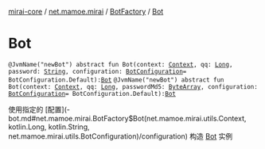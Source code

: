 [mirai-core](../../index.md) / [net.mamoe.mirai](../index.md) / [BotFactory](index.md) / [Bot](./-bot.md)

# Bot

`@JvmName("newBot") abstract fun Bot(context: `[`Context`](../../net.mamoe.mirai.utils/-context/index.md)`, qq: `[`Long`](https://kotlinlang.org/api/latest/jvm/stdlib/kotlin/-long/index.html)`, password: `[`String`](https://kotlinlang.org/api/latest/jvm/stdlib/kotlin/-string/index.html)`, configuration: `[`BotConfiguration`](../../net.mamoe.mirai.utils/-bot-configuration/index.md)` = BotConfiguration.Default): `[`Bot`](../-bot/index.md)
`@JvmName("newBot") abstract fun Bot(context: `[`Context`](../../net.mamoe.mirai.utils/-context/index.md)`, qq: `[`Long`](https://kotlinlang.org/api/latest/jvm/stdlib/kotlin/-long/index.html)`, passwordMd5: `[`ByteArray`](https://kotlinlang.org/api/latest/jvm/stdlib/kotlin/-byte-array/index.html)`, configuration: `[`BotConfiguration`](../../net.mamoe.mirai.utils/-bot-configuration/index.md)` = BotConfiguration.Default): `[`Bot`](../-bot/index.md)

使用指定的 [配置](-bot.md#net.mamoe.mirai.BotFactory$Bot(net.mamoe.mirai.utils.Context, kotlin.Long, kotlin.String, net.mamoe.mirai.utils.BotConfiguration)/configuration) 构造 [Bot](../-bot/index.md) 实例

